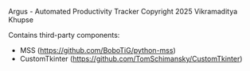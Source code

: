 Argus - Automated Productivity Tracker
Copyright 2025 Vikramaditya Khupse

Contains third-party components:
- MSS (https://github.com/BoboTiG/python-mss)
- CustomTkinter (https://github.com/TomSchimansky/CustomTkinter)